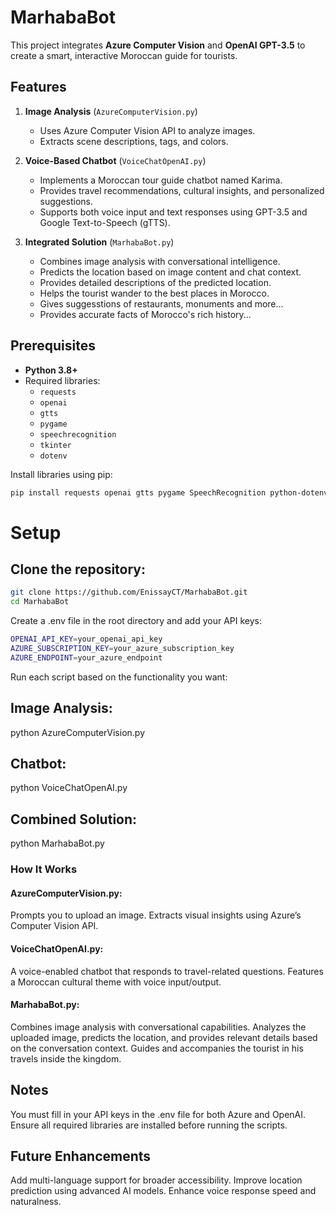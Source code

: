 # MarhabaBot 

This project integrates **Azure Computer Vision** and **OpenAI GPT-3.5** to create a smart, interactive Moroccan guide for tourists.  

## Features  
1. **Image Analysis** (`AzureComputerVision.py`)  
   - Uses Azure Computer Vision API to analyze images.  
   - Extracts scene descriptions, tags, and colors.  

2. **Voice-Based Chatbot** (`VoiceChatOpenAI.py`)  
   - Implements a Moroccan tour guide chatbot named Karima.  
   - Provides travel recommendations, cultural insights, and personalized suggestions.  
   - Supports both voice input and text responses using GPT-3.5 and Google Text-to-Speech (gTTS).  

3. **Integrated Solution** (`MarhabaBot.py`)  
   - Combines image analysis with conversational intelligence.  
   - Predicts the location based on image content and chat context.  
   - Provides detailed descriptions of the predicted location.
   - Helps the tourist wander to the best places in Morocco.
   - Gives suggesstions of restaurants, monuments and more...
   - Provides accurate facts of Morocco's rich history...

## Prerequisites  
- **Python 3.8+**  
- Required libraries:  
  - `requests`  
  - `openai`  
  - `gtts`  
  - `pygame`  
  - `speechrecognition`  
  - `tkinter`  
  - `dotenv`

Install libraries using pip:  
```bash
pip install requests openai gtts pygame SpeechRecognition python-dotenv
```
# Setup  

## Clone the repository:  
```bash
git clone https://github.com/EnissayCT/MarhabaBot.git
cd MarhabaBot
```
Create a .env file in the root directory and add your API keys:

```bash
OPENAI_API_KEY=your_openai_api_key
AZURE_SUBSCRIPTION_KEY=your_azure_subscription_key
AZURE_ENDPOINT=your_azure_endpoint
```

Run each script based on the functionality you want:
## Image Analysis:
python AzureComputerVision.py

## Chatbot:
python VoiceChatOpenAI.py

## Combined Solution:
python MarhabaBot.py

### How It Works
#### AzureComputerVision.py:
  Prompts you to upload an image.
  Extracts visual insights using Azure’s Computer Vision API.
#### VoiceChatOpenAI.py:
  A voice-enabled chatbot that responds to travel-related questions.
  Features a Moroccan cultural theme with voice input/output.
#### MarhabaBot.py:
  Combines image analysis with conversational capabilities.
  Analyzes the uploaded image, predicts the location, and provides relevant details based on the conversation context.
  Guides and accompanies the tourist in his travels inside the kingdom.
## Notes
You must fill in your API keys in the .env file for both Azure and OpenAI.
Ensure all required libraries are installed before running the scripts.
## Future Enhancements
Add multi-language support for broader accessibility.
Improve location prediction using advanced AI models.
Enhance voice response speed and naturalness.
